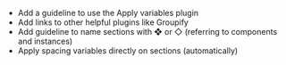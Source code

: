 * Add a guideline to use the Apply variables plugin
* Add links to other helpful plugins like Groupify
* Add guideline to name sections with ❖ or ◇ (referring to components and instances)
* Apply spacing variables directly on sections (automatically)